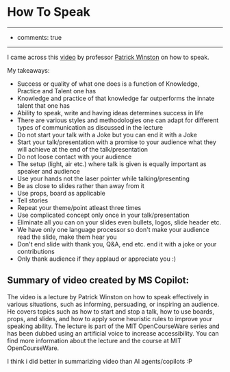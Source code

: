 # How To Speak

---
- comments: true
---

I came across this [video](https://www.youtube.com/watch?v=Unzc731iCUY) by professor [Patrick Winston](https://en.wikipedia.org/wiki/Patrick_Winston) on how to speak.

My takeaways:
* Success or quality of what one does is a function of Knowledge, Practice and Talent one has
* Knowledge and practice of that knowledge far outperforms the innate talent that one has
* Ability to speak, write and having ideas determines success in life
* There are various styles and methodologies one can adapt for different types of communication as discussed in the lecture
* Do not start your talk with a Joke but you can end it with a Joke
* Start your talk/presentation with a promise to your audience what they will achieve at the end of the talk/presentation
* Do not loose contact with your audience 
* The setup (light, air etc.) where talk is given is equally important as speaker and audience
* Use your hands not the laser pointer while talking/presenting
* Be as close to slides rather than away from it
* Use props, board as applicable
* Tell stories
* Repeat your theme/point atleast three times
* Use complicated concept only once in your talk/presentation
* Eliminate all you can on your slides even bullets, logos, slide header etc.
* We have only one language processor so don't make your audience read the slide, make them hear you
* Don't end slide with thank you, Q&A, end etc. end it with a joke or your contributions
* Only thank audience if they applaud or appreciate you :) 


## Summary of video created by MS Copilot:

The video is a lecture by Patrick Winston on how to speak effectively in various situations, such as informing, persuading, or inspiring an audience. He covers topics such as how to start and stop a talk, how to use boards, props, and slides, and how to apply some heuristic rules to improve your speaking ability. The lecture is part of the MIT OpenCourseWare series and has been dubbed using an artificial voice to increase accessibility. You can find more information about the lecture and the course at MIT OpenCourseWare.

I think i did better in summarizing video than AI agents/copilots :P